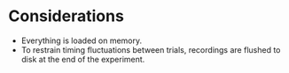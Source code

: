 # Considerations

* Everything is loaded on memory.
* To restrain timing fluctuations between trials, recordings are flushed
    to disk at the end of the experiment.
